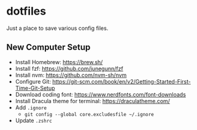 # dotfiles

Just a place to save various config files.

## New Computer Setup

- Install Homebrew: https://brew.sh/
- Install fzf: https://github.com/junegunn/fzf
- Install nvm: https://github.com/nvm-sh/nvm
- Configure Git: https://git-scm.com/book/en/v2/Getting-Started-First-Time-Git-Setup
- Download coding font: https://www.nerdfonts.com/font-downloads
- Install Dracula theme for terminal: https://draculatheme.com/
- Add `.ignore`
  - `git config --global core.excludesfile ~/.ignore`
- Update `.zshrc`
